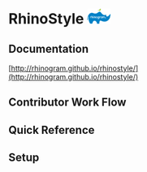# RhinoStyle <img src="https://github.com/rhinogram/rhinostyle/blob/master/dist/svg/rhinogram-logo.svg" height="30px;"> 

## Documentation

[http://rhinogram.github.io/rhinostyle/](http://rhinogram.github.io/rhinostyle/)


## Contributor Work Flow


## Quick Reference


## Setup
